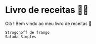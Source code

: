 # Livro de receitas 👨‍🍳
Olá ! Bem vindo ao meu livro de receitas 👋

    Strogonoff de frango
    Salada Simples
   
